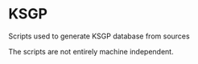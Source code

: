 # KSGP
Scripts used to generate KSGP database from sources

The scripts are not entirely machine independent.
